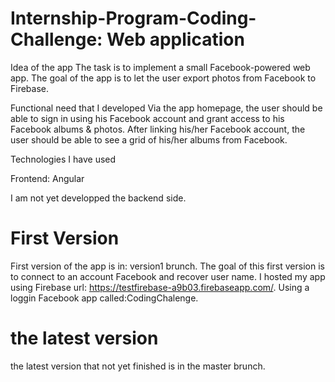 # Internship-Program-Coding-Challenge: Web application

Idea of the app
The task is to implement a small Facebook-powered web app. The goal of the app is to let the user export photos from Facebook to Firebase.

Functional need that I developed
Via the app homepage, the user should be able to sign in using his Facebook account and grant access to his Facebook albums & photos.
After linking his/her Facebook account, the user should be able to see a grid of his/her albums from Facebook.

Technologies I have used 

Frontend:
Angular

I am not yet developped the backend side.

# First Version
First version of the app is in: version1 brunch.
The goal of this first version is to connect to an account Facebook and recover user name.
I hosted my app using Firebase url: https://testfirebase-a9b03.firebaseapp.com/. Using a loggin Facebook app called:CodingChalenge.

# the latest version 
the latest version that not yet finished is in the master brunch.


